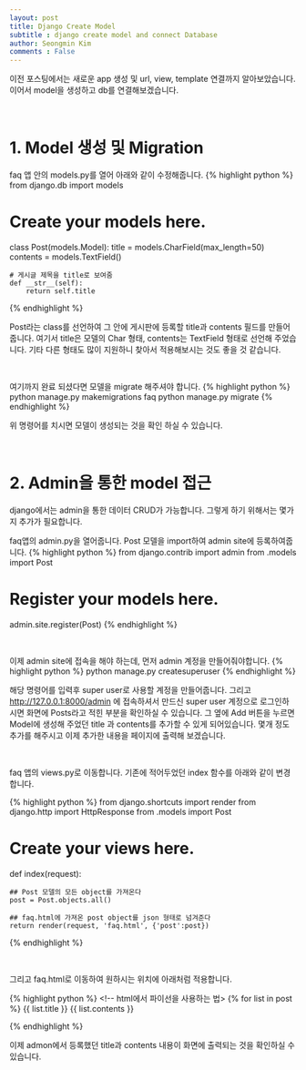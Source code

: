 ```yaml
---
layout: post
title: Django Create Model
subtitle : django create model and connect Database
author: Seongmin Kim
comments : False
---
```


이전 포스팅에서는 새로운 app 생성 및 url, view, template 연결까지 알아보았습니다.
이어서 model을 생성하고 db를 연결해보겠습니다.

<br>

<h1> 1. Model 생성 및 Migration </h1>

faq 앱 안의 models.py를 열어 아래와 같이 수정해줍니다.
{% highlight python %}
from django.db import models

# Create your models here.

class Post(models.Model):
    title = models.CharField(max_length=50)
    contents = models.TextField()

    # 게시글 제목을 title로 보여줌
    def __str__(self):
        return self.title
{% endhighlight %}

Post라는 class를 선언하여 그 안에 게시판에 등록할 title과 contents 필드를 만들어 줍니다.
여기서 title은 모델의 Char 형태, contents는 TextField 형태로 선언해 주었습니다.
기타 다른 형태도 많이 지원하니 찾아서 적용해보시는 것도 좋을 것 같습니다.

<br>

여기까지 완료 되셨다면 모델을 migrate 해주셔야 합니다.
{% highlight python %}
python manage.py makemigrations faq
python manage.py migrate
{% endhighlight %}

위 명령어를 치시면 모델이 생성되는 것을 확인 하실 수 있습니다.

<br>

<h1> 2. Admin을 통한 model 접근 </h1>

django에서는 admin을 통한 데이터 CRUD가 가능합니다. 그렇게 하기 위해서는 몇가지 추가가 필요합니다.

faq앱의 admin.py을 열어줍니다.
Post 모델을 import하여 admin site에 등록하여줍니다.
{% highlight python %}
from django.contrib import admin
from .models import Post

# Register your models here.

admin.site.register(Post)
{% endhighlight %}

<br>

이제 admin site에 접속을 해야 하는데, 먼저 admin 계정을 만들어줘야합니다.
{% highlight python %}
python manage.py createsuperuser
{% endhighlight %}

해당 명령어를 입력후 super user로 사용할 계정을 만들어줍니다.
그리고 http://127.0.0.1:8000/admin 에 접속하셔서 만드신 super user 계정으로 로그인하시면
화면에 Posts라고 적힌 부분을 확인하실 수 있습니다.
그 옆에 Add 버튼을 누르면 Model에 생성해 주었던 title 과 contents를 추가할 수 있게 되어있습니다.
몇개 정도 추가를 해주시고 이제 추가한 내용을 페이지에 출력해 보겠습니다.

<br>

faq 앱의 views.py로 이동합니다.
기존에 적어두었던 index 함수를 아래와 같이 변경합니다.

{% highlight python %}
from django.shortcuts import render
from django.http import HttpResponse
from .models import Post

# Create your views here.

def index(request):

    ## Post 모델의 모든 object를 가져온다
    post = Post.objects.all()

    ## faq.html에 가져온 post object를 json 형태로 넘겨준다
    return render(request, 'faq.html', {'post':post})
{% endhighlight %}

<br>


그리고 faq.html로 이동하여 원하시는 위치에 아래처럼 적용합니다.

{% highlight python %}
    <!-- html에서 파이선을 사용하는 법>
    {% for list in post %}
        {{ list.title }}
        {{ list.contents }}

{% endhighlight %}

이제 admon에서 등록했던 title과 contents 내용이 화면에 출력되는 것을 확인하실 수 있습니다.





